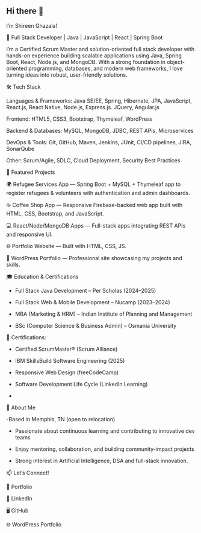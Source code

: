 ## Hi there 👋

I’m Shireen Ghazala!

🚀 Full Stack Developer | Java | JavaScript | React | Spring Boot

I’m a Certified Scrum Master and solution-oriented full stack developer with hands-on experience building scalable applications using Java, Spring Boot, React, Node.js, and MongoDB. With a strong foundation in object-oriented programming, databases, and modern web frameworks, I love turning ideas into robust, user-friendly solutions.

🛠️ Tech Stack

Languages & Frameworks: Java SE/EE, Spring, Hibernate, JPA, JavaScript, React.js, React Native, Node.js, Express.js. JQuery, Angular.js

Frontend: HTML5, CSS3, Bootstrap, Thymeleaf, WordPress

Backend & Databases: MySQL, MongoDB, JDBC, REST APIs, Microservices

DevOps & Tools: Git, GitHub, Maven, Jenkins, JUnit, CI/CD pipelines, JIRA, SonarQube

Other: Scrum/Agile, SDLC, Cloud Deployment, Security Best Practices


📂 Featured Projects

🌍 Refugee Services App
 — Spring Boot + MySQL + Thymeleaf app to register refugees & volunteers with authentication and admin dashboards.

☕ Coffee Shop App — Responsive Firebase-backed web app built with HTML, CSS, Bootstrap, and JavaScript.

💻 React/Node/MongoDB Apps — Full-stack apps integrating REST APIs and responsive UI.

🌐 Portfolio Website
 — Built with HTML, CSS, JS.

📑 WordPress Portfolio
 — Professional site showcasing my projects and skills.


 🎓 Education & Certifications

- Full Stack Java Development – Per Scholas (2024–2025)

- Full Stack Web & Mobile Development – Nucamp (2023–2024)

- MBA (Marketing & HRM) – Indian Institute of Planning and Management

- BSc (Computer Science & Business Admin) – Osmania University

🏅 Certifications:

- Certified ScrumMaster® (Scrum Alliance)

- IBM SkillsBuild Software Engineering (2025)

- Responsive Web Design (freeCodeCamp)

- Software Development Life Cycle (LinkedIn Learning)
- 

🌟 About Me

-Based in Memphis, TN (open to relocation)

- Passionate about continuous learning and contributing to innovative dev teams

- Enjoy mentoring, collaboration, and building community-impact projects

- Strong interest in Artificial Intelligence, DSA and full-stack innovation.

📫 Let’s Connect!

🔗 Portfolio

💼 LinkedIn

🖥️ GitHub

🌐 WordPress Portfolio



